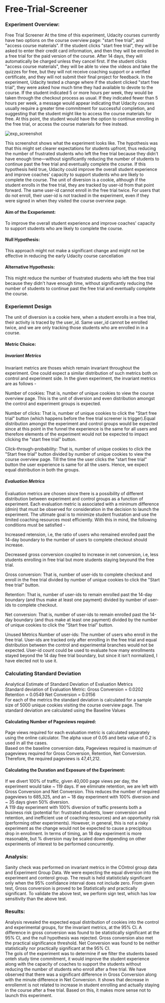 # Free-Trial-Screener
### Experiment Overview: 
Free Trial Screener At the time of this experiment, Udacity courses currently have two options on the course overview page: "start free trial", and "access course materials". If the student clicks "start free trial", they will be asked to enter their credit card information, and then they will be enrolled in a free trial for the paid version of the course. After 14 days, they will automatically be charged unless they cancel first. If the student clicks "access course materials", they will be able to view the videos and take the quizzes for free, but they will not receive coaching support or a verified certificate, and they will not submit their final project for feedback.   In the experiment, Udacity tested a change where if the student clicked "start free trial", they were asked how much time they had available to devote to the course. If the student indicated 5 or more hours per week, they would be taken through the checkout process as usual. If they indicated fewer than 5 hours per week, a message would appear indicating that Udacity courses usually require a greater time commitment for successful completion, and suggesting that the student might like to access the course materials for free. At this point, the student would have the option to continue enrolling in the free trial, or access the course materials for free instead. 

![exp_screenshot](https://user-images.githubusercontent.com/64949763/137630706-99d29809-9d6f-47d6-b68a-44e0fe4c3674.png)

This screenshot shows what the experiment looks like.   The hypothesis was that this might set clearer expectations for students upfront, thus reducing the number of frustrated students who left the free trial because they didn't have enough time—without significantly reducing the number of students to continue past the free trial and eventually complete the course. If this hypothesis held true, Udacity could improve the overall student experience and improve coaches' capacity to support students who are likely to complete the course.   The unit of diversion is a cookie, although if the student enrolls in the free trial, they are tracked by user-id from that point forward. The same user-id cannot enroll in the free trial twice. For users that do not enroll, their user-id is not tracked in the experiment, even if they were signed in when they visited the course overview page.  

#### Aim of the Exxperiemnt:  
To improve the overall student experience and improve coaches' capacity to support students who are likely to complete the course.

#### Null Hypothesis:  
This approach might not make a significant change and might not be effective in reducing the early Udacity course cancellation

#### Alternative Hypothesis:  
This might reduce the number of frustrated students who left the free trial because they didn't have enough time, without significantly reducing the number of students to continue past the free trial and eventually complete the course.  


### Experiemnt Design  
The unit of diversion is a cookie here, when a student enrolls in a free trial, their activity is traced by the user_id. Same user_id cannot be enrolled twice, and we are only tracking those students who are enrolled in in a course.

#### Metric Choice:  
##### Invariant Metrics
Invariant metrics are thoses which remain invariant throughout the experiment. One could expect a similar distribution of such metrics both on control and experiment side. In the given experiment, the invariant metrics are as follows -

Number of cookies: That is, number of unique cookies to view the course overview page. This is the unit of diversion and even distribution amongst the control and experiment groups is expected.

Number of clicks: That is, number of unique cookies to click the "Start free trial" button (which happens before the free trial screener is trigger).Equal distribution amongst the experiment and control groups would be expected since at this point in the funnel the experience is the same for all users and therefore elements of the experiment would not be expected to impact clicking the "start free trial" button.

Click-through-probability: That is, number of unique cookies to click the "Start free trial" button divided by number of unique cookies to view the course overview page. Till the time the user clicks the "start free trial" button the user experience is same for all the users. Hence, we expect equal distribution in both the groups.

##### Evaluation Metrics
Evaluation metrics are chosen since there is a possibility of different distribution between experiment and control groups as a function of experiment. Each evaluation metric is associated with a minimum difference (dmin) that must be observed for consideration in the decision to launch the experiment. The ultimate goal is to minimize student frustation and use the limited coaching resources most efficiently. With this in mind, the following conditions must be satisfied -

Increased retension, i.e, the ratio of users who remained enrolled past the 14-day boundary to the number of users to complete checkout should increase.

Decreased gross conversion coupled to increase in net conversion, i.e, less students enrolling in free trial but more students staying beyound the free trial.

Gross conversion: That is, number of user-ids to complete checkout and enroll in the free trial divided by number of unique cookies to click the "Start free trial" button.

Retention: That is, number of user-ids to remain enrolled past the 14-day boundary (and thus make at least one payment) divided by number of user-ids to complete checkout.

Net conversion: That is, number of user-ids to remain enrolled past the 14-day boundary (and thus make at least one payment) divided by the number of unique cookies to click the "Start free trial" button.

Unused Metrics
Number of user-ids: The number of users who enroll in the free trial. User-ids are tracked only after enrolling in the free trial and equal distribution between the control and experimental branches would not be expected. User-id count could be used to evaluate how many enrollments stayed beyond the 14 day free trial boundary, but since it isn't normalized, I have elected not to use it.


### Calculating Standard Deviation
Analytical Estimate of Standard Deviation of Evaluation Metrics  
Standard deviation of Evaluation Metric:
Gross Conversion  = 0.0202
Retention	        = 0.0549
Net Conversion	  = 0.0156  
For each of the metrics the standard deviation is calculated for a sample size of 5000 unique cookies visiting the course overview page. The standard deviation are calculated using the Baseline Values

#### Calculating Number of Pageviews required:  
Page views required for each evaluation metric is calculated separately using the online calculator. The alpha vaue of 0.05 and beta value of 0.2 is used in all the cases.    
Based on the baseline conversion data, Pageviews required is maximum of pageviews required for Gross Conversion, Retention, Net Conversion. Therefore, the required pageviews is 47,41,212.  

#### Calculating the Duration and Exposure of the Experiment:  
If we divert 100% of traffic, given 40,000 page views per day, the experiment would take ~ 119 days. If we eliminate retention, we are left with Gross Conversion and Net Conversion. This reduces the number of required pageviews to 685,325, and an ~ 18 day experiment with 100% diversion and ~ 35 days given 50% diversion.  
A 119 day experiment with 100% diversion of traffic presents both a business risk (potential for: frustrated students, lower conversion and retention, and inefficient use of coaching resources) and an opportunity risk (performing other experiments). However, in general, this is not a risky experiment as the change would not be expected to cause a precipitous drop in enrollment. In terms of timing, an 18 day experiment is more reasonable, but % diversion may be scaled down depending on other experiments of interest to be performed concurrently.


### Analysis:  
Sanity check was performed on invariant metrics in the COntrol group data and Experiment Group Data. We were expecting the equal diversion into the experiment and conterol group. The result is held statisticlaly significant only when the 95% confidance interval does not include zero. From given test, Gross conversion is proved to be Statistically and practically significant. To validate the above test, we perform sign test, which has low sensitivity than the above test.  


### Results:  
Analysis revealed the expected equal distribution of cookies into the control and experimental groups, for the invariant metrics, at the 95% CI. A difference in gross conversion was found to be statistically significant at the 95% CI, and the null hypothesis was rejected. Gross conversion also met the practical significance threshold. Net Conversion was found to be neither statistically nor practically significant at the 95% CI.  
The gols of the experiment was to determine if we filter the students based onteh study time commitment, it would improve the student experience along with the capacity of coaches to support the students without reducing the number of students who enroll after a free trial. We have observed that there was a significant difference in Gross Conversion along with the minute difference in Net Conversion. It shows that decrease in enrollemnt is not related to increase in student enrolling and actually staying in the course after a free trial. Based on this, it makes more sense not to launch this experiment.
